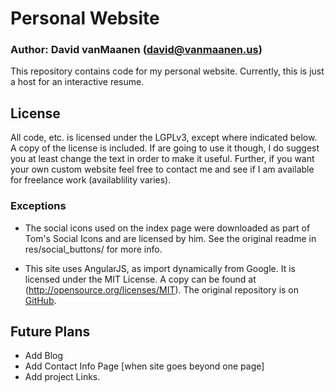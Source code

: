 # Personal Website
### Author: David vanMaanen (david@vanmaanen.us)

This repository contains code for my personal website. Currently, this is just a host for an interactive resume. 

## License

All code, etc. is licensed under the LGPLv3, except where indicated below. A copy of the license is included. If are going to use it though, I do suggest you at least change the text in order to make it useful. Further, if you want your own custom website feel free to contact me and see if I am available for freelance work (availablility varies).  

### Exceptions 

* The social icons used on the index page were downloaded as part of Tom's Social Icons and are licensed by him. See the original readme in res/social_buttons/ for more info.

* This site uses AngularJS, as import dynamically from Google. It is licensed under the MIT License. A copy can be found at (http://opensource.org/licenses/MIT). The original repository is on [GitHub](https://github.com/angular).



## Future Plans
* Add Blog 
* Add Contact Info Page [when site goes beyond one page]
* Add project Links.

